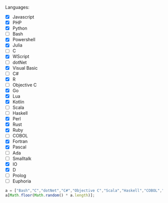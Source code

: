Languages:
- [x] Javascript
- [x] PHP
- [x] Python
- [ ] Bash
- [x] Powershell
- [x] Julia
- [ ] C
- [x] WScript
- [ ] dotNet
- [x] Visual Basic
- [ ] C#
- [x] R
- [ ] Objective C
- [x] Go
- [x] Lua
- [x] Kotlin
- [ ] Scala
- [ ] Haskell
- [x] Perl
- [x] Rust
- [x] Ruby
- [ ] COBOL
- [x] Fortran
- [x] Pascal
- [ ] Ada
- [ ] Smalltalk
- [x] IO
- [x] D
- [ ] Prolog
- [ ] Euphoria

```js
a = ["Bash","C","dotNet","C#","Objective C","Scala","Haskell","COBOL","Ada","Smalltalk","Prolog","Euphoria"];
a[Math.floor(Math.random() * a.length)];
```
